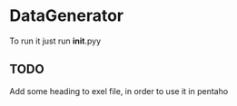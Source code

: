 # DataGenerator


To run it just run __init__.pyy

## TODO
Add some heading to exel file, in order to use it in pentaho 
